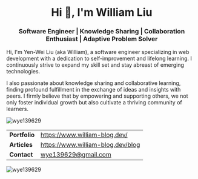 <h1 align="center">Hi 👋, I'm William Liu</h1>

<h3 align="center">Software Engineer | Knowledge Sharing | Collaboration Enthusiast | Adaptive Problem Solver</h3>

<p>
Hi, I'm Yen-Wei Liu (aka William), a software engineer specializing in web development with a dedication to self-improvement and lifelong learning. I continuously strive to expand my skill set and stay abreast of emerging technologies.

I also passionate about knowledge sharing and collaborative learning, finding profound fulfillment in the exchange of ideas and insights with peers. I firmly believe that by empowering and supporting others, we not only foster individual growth but also cultivate a thriving community of learners.
</p>

<div>
  <img src="https://komarev.com/ghpvc/?username=wye139629&label=Profile%20views&color=0e75b6&style=flat" alt="wye139629" />  
</div>

<table>
  <tr>
    <td><strong>Portfolio</strong></td>
    <td><a href="https://www.william-blog.dev/">https://www.william-blog.dev/</a></td>
  </tr>
  <tr>
    <td><strong>Articles</strong></td>
     <td><a href="https://www.william-blog.dev/blog">https://www.william-blog.dev/blog</a></td>
  </tr>
  <tr>
    <td><strong>Contact</strong></td>
     <td><a href="mailto:wye139629@gmail.com">wye139629@gmail.com</a></td>
  </tr>
</table>

<div>
  <img src="https://github-readme-stats.vercel.app/api/top-langs?username=wye139629&show_icons=true&locale=en&layout=compact" alt="wye139629" />  
</div>

  

